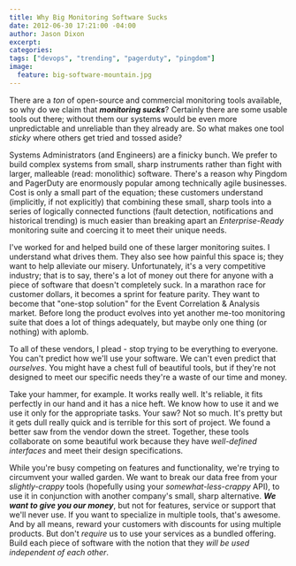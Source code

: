 ```yaml
---
title: Why Big Monitoring Software Sucks
date: 2012-06-30 17:21:00 -04:00
author: Jason Dixon
excerpt:
categories:
tags: ["devops", "trending", "pagerduty", "pingdom"]
image:
  feature: big-software-mountain.jpg
---
```


There are a *ton* of open-source and commercial monitoring tools available, so why do we claim that ***monitoring sucks***? Certainly there are some usable tools out there; without them our systems would be even more unpredictable and unreliable than they already are. So what makes one tool *sticky* where others get tried and tossed aside?

Systems Administrators (and Engineers) are a finicky bunch. We prefer to build complex systems from small, sharp instruments rather than fight with larger, malleable (read: monolithic) software. There's a reason why Pingdom and PagerDuty are enormously popular among technically agile businesses. Cost is only a small part of the equation; these customers understand (implicitly, if not explicitly) that combining these small, sharp tools into a series of logically connected functions (fault detection, notifications and historical trending) is much easier than breaking apart an *Enterprise-Ready* monitoring suite and coercing it to meet their unique needs.

I've worked for and helped build one of these larger monitoring suites. I understand what drives them. They also see how painful this space is; they want to help alleviate our misery. Unfortunately, it's a very competitive industry; that is to say, there's a lot of money out there for anyone with a piece of software that doesn't completely suck. In a marathon race for customer dollars, it becomes a sprint for feature parity. They want to become that &quot;one-stop solution&quot; for the Event Correlation & Analysis market. Before long the product evolves into yet another me-too monitoring suite that does a lot of things adequately, but maybe only one thing (or nothing) with aplomb.

To all of these vendors, I plead - stop trying to be everything to everyone. You can't predict how we'll use your software. We can't even predict that *ourselves*. You might have a chest full of beautiful tools, but if they're not designed to meet our specific needs they're a waste of our time and money.

Take your hammer, for example. It works really well. It's reliable, it fits perfectly in our hand and it has a nice heft. We know how to use it and we use it only for the appropriate tasks. Your saw? Not so much. It's pretty but it gets dull really quick and is terrible for this sort of project. We found a better saw from the vendor down the street. Together, these tools collaborate on some beautiful work because they have *well-defined interfaces* and meet their design specifications.

While you're busy competing on features and functionality, we're trying to circumvent your walled garden. We want to break our data free from your *slightly-crappy* tools (hopefully using your *somewhat-less-crappy* API), to use it in conjunction with another company's small, sharp alternative. ***We want to give you our money***, but not for features, service or support that we'll never use. If you want to specialize in multiple tools, that's awesome. And by all means, reward your customers with discounts for using multiple products. But don't *require* us to use your services as a bundled offering. Build each piece of software with the notion that they *will be used independent of each other*.
